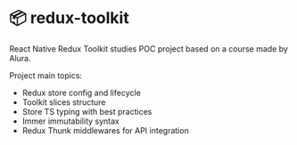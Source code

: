 # :package: redux-toolkit
React Native Redux Toolkit studies POC project based on a course made by Alura.

Project main topics:

- Redux store config and lifecycle
- Toolkit slices structure
- Store TS typing with best practices
- Immer immutability syntax
- Redux Thunk middlewares for API integration

